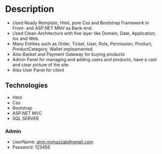 # Description

- Used Ready Remplate, Html, pure Css and Bootstrap Framework in Front- and ASP.NET MNV as Back-end.
- Used Clean-Architecture with five layer like Domain, Date, Application, Ioc and Web.
- Many Entities such as Order, Ticket, User, Role, Permission, Product, ProductCategory, Wallet impleamented.
- Also Basket and Payment Gateway for buying products
- Admin Panel for managing and adding users and products, have a vast and clear picture of the site 
- Also User Panel for client 

## Technologies

- Html
- Css
- Bootstrap
- ASP.NET MVC
- SQL SERVER

### Admin

- UserName: ahm.mohazzab@gmail.com
- Password: 123456
